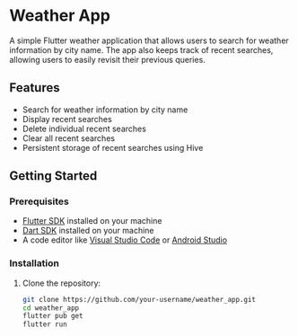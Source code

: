 # Weather App

A simple Flutter weather application that allows users to search for weather information by city name. The app also keeps track of recent searches, allowing users to easily revisit their previous queries.

## Features

- Search for weather information by city name
- Display recent searches
- Delete individual recent searches
- Clear all recent searches
- Persistent storage of recent searches using Hive

## Getting Started

### Prerequisites

- [Flutter SDK](https://flutter.dev/docs/get-started/install) installed on your machine
- [Dart SDK](https://dart.dev/get-dart) installed on your machine
- A code editor like [Visual Studio Code](https://code.visualstudio.com/) or [Android Studio](https://developer.android.com/studio)

### Installation

1. Clone the repository:

   ```sh
   git clone https://github.com/your-username/weather_app.git
   cd weather_app
   flutter pub get
   flutter run
   
